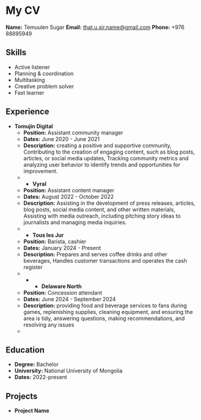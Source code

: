 # My CV

**Name:** Temuulen Sugar
**Email:** that.u.sir.name@gmail.com
**Phone:** +976 88895949

## Skills
* Active listener
* Planning & coordination
* Multitasking
* Creative problem solver
* Fast learner

## Experience
* **Tomujin Digital**
  * **Position:** Assistant community manager
  * **Dates:** June 2020 - June 2021
  * **Description:** creating a positive and supportive community, Contributing to the creation of engaging content, such as blog posts, articles, or social media updates, Tracking community metrics and analyzing user behavior to identify trends and opportunities for improvement.
  * * **Vyral**
  * **Position:** Assistant content manager
  * **Dates:** August 2022 - October 2022
  * **Description:** Assisting in the development of press releases, articles, blog posts, social media content, and other written materials, Assisting with media outreach, including pitching story ideas to journalists and managing media inquiries.
  * * **Tous les Jur**
  * **Position:** Barista, cashier
  * **Dates:** January 2024 - Present
  * **Description:** Prepares and serves coffee drinks and other beverages, Handles customer transactions and operates the cash register
  *  * * **Delaware North**
  * **Position:** Concession attendant
  * **Dates:** June 2024 - September 2024
  * **Description:** providing food and beverage services to fans during games, replenishing supplies, cleaning equipment, and ensuring the area is tidy, answering questions, making recommendations, and resolving any issues
  * 
## Education
* **Degree:** Bachelor
* **University:** National University of Mongolia
* **Dates:** 2022-present

## Projects
* **Project Name**
  
